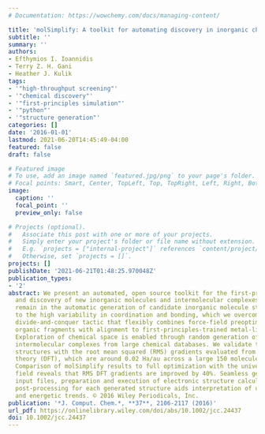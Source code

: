 ```yaml
---
# Documentation: https://wowchemy.com/docs/managing-content/

title: 'molSimplify: A toolkit for automating discovery in inorganic chemistry'
subtitle: ''
summary: ''
authors:
- Efthymios I. Ioannidis
- Terry Z. H. Gani
- Heather J. Kulik
tags:
- '"high-throughput screening"'
- '"chemical discovery"'
- '"first-principles simulation"'
- '"python"'
- '"structure generation"'
categories: []
date: '2016-01-01'
lastmod: 2021-06-20T14:45:49-04:00
featured: false
draft: false

# Featured image
# To use, add an image named `featured.jpg/png` to your page's folder.
# Focal points: Smart, Center, TopLeft, Top, TopRight, Left, Right, BottomLeft, Bottom, BottomRight.
image:
  caption: ''
  focal_point: ''
  preview_only: false

# Projects (optional).
#   Associate this post with one or more of your projects.
#   Simply enter your project's folder or file name without extension.
#   E.g. `projects = ["internal-project"]` references `content/project/deep-learning/index.md`.
#   Otherwise, set `projects = []`.
projects: []
publishDate: '2021-06-21T01:48:25.970048Z'
publication_types:
- '2'
abstract: We present an automated, open source toolkit for the first-principles screening
  and discovery of new inorganic molecules and intermolecular complexes. Challenges
  remain in the automatic generation of candidate inorganic molecule structures due
  to the high variability in coordination and bonding, which we overcome through a
  divide-and-conquer tactic that flexibly combines force-field preoptimization of
  organic fragments with alignment to first-principles-trained metal-ligand distances.
  Exploration of chemical space is enabled through random generation of ligands and
  intermolecular complexes from large chemical databases. We validate the generated
  structures with the root mean squared (RMS) gradients evaluated from density functional
  theory (DFT), which are around 0.02 Ha/au across a large 150 molecule test set.
  Comparison of molSimplify results to full optimization with the universal force
  field reveals that RMS DFT gradients are improved by 40%. Seamless generation of
  input files, preparation and execution of electronic structure calculations, and
  post-processing for each generated structure aids interpretation of underlying chemical
  and energetic trends. © 2016 Wiley Periodicals, Inc.
publication: '*J. Comput. Chem.*, **37**, 2106-2117 (2016)'
url_pdf: https://onlinelibrary.wiley.com/doi/abs/10.1002/jcc.24437
doi: 10.1002/jcc.24437
---
```

